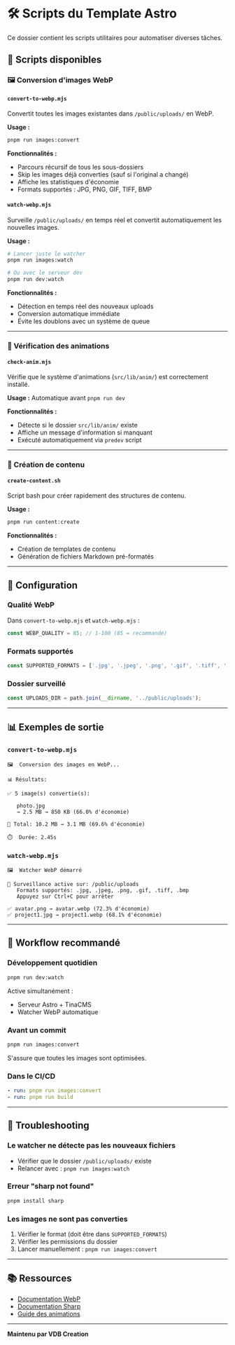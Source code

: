 # 🛠️ Scripts du Template Astro

Ce dossier contient les scripts utilitaires pour automatiser diverses tâches.

## 📜 Scripts disponibles

### 🖼️ Conversion d'images WebP

#### `convert-to-webp.mjs`
Convertit toutes les images existantes dans `/public/uploads/` en WebP.

**Usage :**
```bash
pnpm run images:convert
```

**Fonctionnalités :**
- Parcours récursif de tous les sous-dossiers
- Skip les images déjà converties (sauf si l'original a changé)
- Affiche les statistiques d'économie
- Formats supportés : JPG, PNG, GIF, TIFF, BMP

#### `watch-webp.mjs`
Surveille `/public/uploads/` en temps réel et convertit automatiquement les nouvelles images.

**Usage :**
```bash
# Lancer juste le watcher
pnpm run images:watch

# Ou avec le serveur dev
pnpm run dev:watch
```

**Fonctionnalités :**
- Détection en temps réel des nouveaux uploads
- Conversion automatique immédiate
- Évite les doublons avec un système de queue

---

### 🎨 Vérification des animations

#### `check-anim.mjs`
Vérifie que le système d'animations (`src/lib/anim/`) est correctement installé.

**Usage :** Automatique avant `pnpm run dev`

**Fonctionnalités :**
- Détecte si le dossier `src/lib/anim/` existe
- Affiche un message d'information si manquant
- Exécuté automatiquement via `predev` script

---

### 📝 Création de contenu

#### `create-content.sh`
Script bash pour créer rapidement des structures de contenu.

**Usage :**
```bash
pnpm run content:create
```

**Fonctionnalités :**
- Création de templates de contenu
- Génération de fichiers Markdown pré-formatés

---

## 🔧 Configuration

### Qualité WebP
Dans `convert-to-webp.mjs` et `watch-webp.mjs` :

```javascript
const WEBP_QUALITY = 85; // 1-100 (85 = recommandé)
```

### Formats supportés
```javascript
const SUPPORTED_FORMATS = ['.jpg', '.jpeg', '.png', '.gif', '.tiff', '.bmp'];
```

### Dossier surveillé
```javascript
const UPLOADS_DIR = path.join(__dirname, '../public/uploads');
```

---

## 📊 Exemples de sortie

### `convert-to-webp.mjs`
```
🖼️  Conversion des images en WebP...

📊 Résultats:

✅ 5 image(s) convertie(s):

   photo.jpg
   → 2.5 MB → 850 KB (66.0% d'économie)

💾 Total: 10.2 MB → 3.1 MB (69.6% d'économie)

⏱️  Durée: 2.45s
```

### `watch-webp.mjs`
```
🖼️  Watcher WebP démarré

👀 Surveillance active sur: /public/uploads
   Formats supportés: .jpg, .jpeg, .png, .gif, .tiff, .bmp
   Appuyez sur Ctrl+C pour arrêter

✅ avatar.png → avatar.webp (72.3% d'économie)
✅ project1.jpg → project1.webp (68.1% d'économie)
```

---

## 🚀 Workflow recommandé

### Développement quotidien
```bash
pnpm run dev:watch
```
Active simultanément :
- Serveur Astro + TinaCMS
- Watcher WebP automatique

### Avant un commit
```bash
pnpm run images:convert
```
S'assure que toutes les images sont optimisées.

### Dans le CI/CD
```yaml
- run: pnpm run images:convert
- run: pnpm run build
```

---

## 🐛 Troubleshooting

### Le watcher ne détecte pas les nouveaux fichiers
- Vérifier que le dossier `/public/uploads/` existe
- Relancer avec : `pnpm run images:watch`

### Erreur "sharp not found"
```bash
pnpm install sharp
```

### Les images ne sont pas converties
1. Vérifier le format (doit être dans `SUPPORTED_FORMATS`)
2. Vérifier les permissions du dossier
3. Lancer manuellement : `pnpm run images:convert`

---

## 📚 Ressources

- [Documentation WebP](../docs-GPT/webp-conversion.md)
- [Documentation Sharp](https://sharp.pixelplumbing.com/)
- [Guide des animations](../src/lib/anim/README.md)

---

**Maintenu par VDB Creation**
